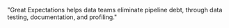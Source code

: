 "Great Expectations helps data teams eliminate pipeline debt, through data testing, documentation, and profiling."

